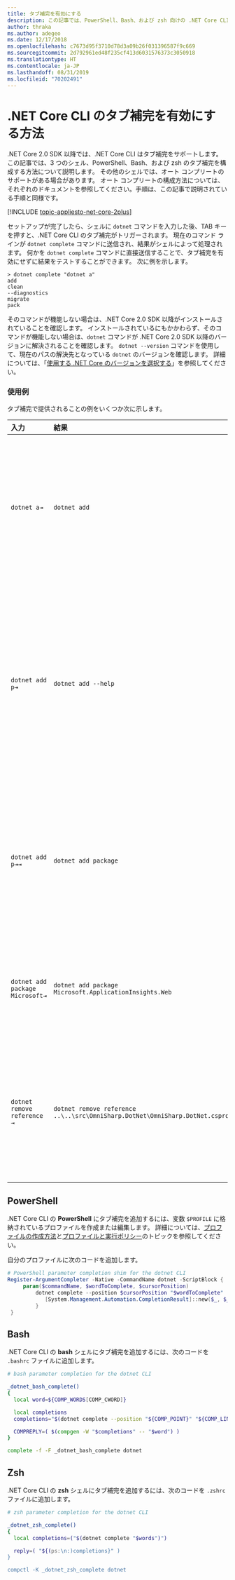 ```yaml
---
title: タブ補完を有効にする
description: この記事では、PowerShell、Bash、および zsh 向けの .NET Core CLI のタブ補完を有効にする方法を説明します。
author: thraka
ms.author: adegeo
ms.date: 12/17/2018
ms.openlocfilehash: c7673d95f3710d78d3a09b26f031396587f9c669
ms.sourcegitcommit: 2d792961ed48f235cf413d6031576373c3050918
ms.translationtype: HT
ms.contentlocale: ja-JP
ms.lasthandoff: 08/31/2019
ms.locfileid: "70202491"
---
```

# <a name="how-to-enable-tab-completion-for-net-core-cli"></a>.NET Core CLI のタブ補完を有効にする方法

.NET Core 2.0 SDK 以降では、.NET Core CLI はタブ補完をサポートします。 この記事では、3 つのシェル、PowerShell、Bash、および zsh のタブ補完を構成する方法について説明します。 その他のシェルでは、オート コンプリートのサポートがある場合があります。 オート コンプリートの構成方法については、それぞれのドキュメントを参照してください。手順は、この記事で説明されている手順と同様です。

[!INCLUDE [topic-appliesto-net-core-2plus](~/includes/topic-appliesto-net-core-2plus.md)]

セットアップが完了したら、シェルに `dotnet` コマンドを入力した後、TAB キーを押すと、.NET Core CLI のタブ補完がトリガーされます。 現在のコマンド ラインが `dotnet complete` コマンドに送信され、結果がシェルによって処理されます。 何かを `dotnet complete` コマンドに直接送信することで、タブ補完を有効にせずに結果をテストすることができます。 次に例を示します。

```console
> dotnet complete "dotnet a"
add
clean
--diagnostics
migrate
pack
```

そのコマンドが機能しない場合は、.NET Core 2.0 SDK 以降がインストールされていることを確認します。 インストールされているにもかかわらず、そのコマンドが機能しない場合は、`dotnet` コマンドが .NET Core 2.0 SDK 以降のバージョンに解決されることを確認します。 `dotnet --version` コマンドを使用して、現在のパスの解決先となっている `dotnet` のバージョンを確認します。 詳細については、「[使用する .NET Core のバージョンを選択する](../versions/selection.md)」を参照してください。

### <a name="examples"></a>使用例

タブ補完で提供されることの例をいくつか次に示します。

入力                                | 結果                                                                     | 理由
:------------------------------------|:----------------------------------------------------------------------------|:--------------------------------
`dotnet a⇥`                          | `dotnet add`                                                                 | アルファベット順では、`add` が最初のサブコマンドのため。
`dotnet add p⇥`                      | `dotnet add --help`                                                          | タブ補完が部分文字列と一致しており、アルファベット順では `--help` が先になるため。
`dotnet add p⇥⇥`                    | `dotnet add package`                                                          | Tab キーを 2 回押すと、次の修正候補が表示されるため。      
`dotnet add package Microsoft⇥`      | `dotnet add package Microsoft.ApplicationInsights.Web`                      | 結果はアルファベット順に返されるため。
`dotnet remove reference ⇥`          | `dotnet remove reference ..\..\src\OmniSharp.DotNet\OmniSharp.DotNet.csproj` | タブ補完がプロジェクト ファイルに対応しているため。

## <a name="powershell"></a>PowerShell

.NET Core CLI の **PowerShell** にタブ補完を追加するには、変数 `$PROFILE` に格納されているプロファイルを作成または編集します。 詳細については、[プロファイルの作成方法](/powershell/module/microsoft.powershell.core/about/about_profiles?view=powershell-6#how-to-create-a-profile)と[プロファイルと実行ポリシー](/powershell/module/microsoft.powershell.core/about/about_profiles?view=powershell-6#profiles-and-execution-policy)のトピックを参照してください。 

自分のプロファイルに次のコードを追加します。

```powershell
# PowerShell parameter completion shim for the dotnet CLI 
Register-ArgumentCompleter -Native -CommandName dotnet -ScriptBlock {
     param($commandName, $wordToComplete, $cursorPosition)
         dotnet complete --position $cursorPosition "$wordToComplete" | ForEach-Object {
            [System.Management.Automation.CompletionResult]::new($_, $_, 'ParameterValue', $_)
         }
 }
```

## <a name="bash"></a>Bash

.NET Core CLI の **bash** シェルにタブ補完を追加するには、次のコードを `.bashrc` ファイルに追加します。

```bash
# bash parameter completion for the dotnet CLI

_dotnet_bash_complete()
{
  local word=${COMP_WORDS[COMP_CWORD]}

  local completions
  completions="$(dotnet complete --position "${COMP_POINT}" "${COMP_LINE}")"

  COMPREPLY=( $(compgen -W "$completions" -- "$word") )
}

complete -f -F _dotnet_bash_complete dotnet
```

## <a name="zsh"></a>Zsh

.NET Core CLI の **zsh** シェルにタブ補完を追加するには、次のコードを `.zshrc` ファイルに追加します。

```zsh
# zsh parameter completion for the dotnet CLI

_dotnet_zsh_complete() 
{
  local completions=("$(dotnet complete "$words")")

  reply=( "${(ps:\n:)completions}" )
}

compctl -K _dotnet_zsh_complete dotnet
```
